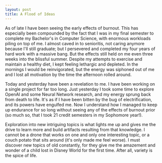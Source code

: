 ```yaml
---
layout: post
title: A Flood of Ideas
---
```


As of late I have been seeing the early effects of burnout. This has especially been compounded by the fact that I was in my final semester to complete my Bachelor's in Computer Science, with enormous workloads piling on top of me. I almost caved in to senioritis, not caring anymore because I'll still graduate; but I persevered and completed my four years of hard work with a massive bang. But the effects still held on me even three weeks into the blissful summer. Despite my attempts to exercise and maintain a healthy diet, I kept feeling lethargic and depleted. In the mornings I would be reinvigorated, but the energy was siphoned out of me and I lost all motivation by the time the afternoon rolled around.

Today and yesterday have been a revelation to me. I have been working on a single project for far too long. Just yesterday I took some time to explore OpenAI and some Neural Network research, and my energy sprung back from death to life. It's as if I have been bitten by the bug of electrification, and its powers have engulfed me. Now I understand how I managed to keep up endurance for so long without seeing any of the effects of burnout prior (so much so, that I took 21 credit semesters in my Sophomore year!).

Exploration into new intriguing topics is what lights me up and gives me the drive to learn more and build artifacts resulting from that knowledge. I cannot be a drone that works on one and only one interesting topic, or a couch potato that sits around (it's only made me feel worse). I must discover new topics of old constantly, for they give me the amazement and wonder of a child lost in Disney World for the first time. After all, variety is the spice of life.
